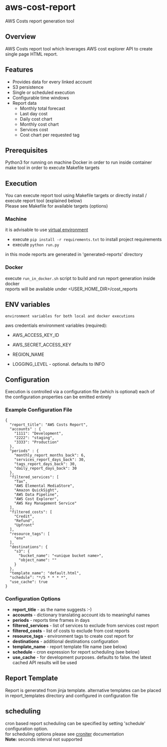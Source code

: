 # aws-cost-report
AWS Costs report generation tool 

## Overview

AWS Costs report tool which leverages AWS cost explorer API to create single page HTML report.<br>

## Features
* Provides data for every linked account
* S3 persistence 
* Single or scheduled execution
* Configurable time windows
* Report data
  - Monthly total forecast
  - Last day cost
  - Daily cost chart
  - Monthly cost chart 
  - Services cost
  - Cost chart per requested tag

## Prerequisites

Python3 for running on machine
Docker in order to run inside container
make tool in order to execute Makefile targets

## Execution

You can execute report tool using Makefile targets or directly install / execute report tool (explained below)<br>
Please see Makefile for available targets (options)

### Machine
it is advisable to use [virtual environment](https://docs.python.org/3/library/venv.html)
* execute ```pip install -r requirements.txt``` to install project requirements<br>
* execute ```python run.py ```<br>

in this mode reports are generated in 'generated-reports' directory

### Docker
execute ```run_in_docker.sh``` script to build and run report generation inside docker<br>
reports will be available under <USER_HOME_DIR>/cost_reports


## ENV variables
    environment variables for both local and docker executions
aws credentials environment variables (required):
* AWS_ACCESS_KEY_ID 
* AWS_SECRET_ACCESS_KEY
* REGION_NAME

* LOGGING_LEVEL - optional. defaults to INFO

## Configuration

Execution is controlled via a configuration file (which is optional)
each of the configuration properties can be emitted entirely

### Example Configuration File
```
{
  "report_title": "AWS Costs Report",
  "accounts" : {
    "1111": "Development",
    "2222": "staging",
    "3333": "Production"
  },
  "periods" : {
    "monthly_report_months_back": 6,
    "services_report_days_back": 30,
    "tags_report_days_back": 30,
    "daily_report_days_back": 30
  },
  "filtered_services": [
    "Tax",
    "AWS Elemental MediaStore",
    "Amazon QuickSight",
    "AWS Data Pipeline",
    "AWS Cost Explorer",
    "AWS Key Management Service"
  ],
  "filtered_costs": [
    "Credit",
    "Refund",
    "Upfront"
  ],
  "resource_tags": [
    "env"
  ],
  "destinations": {
    "s3": {
      "bucket_name": "<unique bucket name>",
      "object_name": ""
    }
  },
  "template_name": "default.html",
  "schedule": "*/5 * * * *",
  "use_cache": true
}
```
### Configuration Options
* **report_title** - as the name suggests :-)
* **accounts** - dictionary translating account ids to meaningful names
* **periods** - reports time frames in days
* **filtered_services** - list of services to exclude from services cost report
* **filtered_costs** - list of costs to exclude from cost reports
* **resource_tags** - environment tags to create cost report for
* **destinations** - additional destinations configuration
* **template_name** - report template file name (see below)
* **schedule** - cron expression for report scheduling (see below)
* **use_cache** - for development purposes. defaults to false. the latest cached API results will be used

## Report Template
Report is generated from jinja template. alternative templates can be placed in report_templates
directory and configured in configuration file

## scheduling
cron based report scheduling can be specified by setting 'schedule' configuration option. <br>
for scheduling options please see [croniter](https://pypi.org/project/croniter/) documentation<br>
<b>Note:</b> seconds interval not supported

